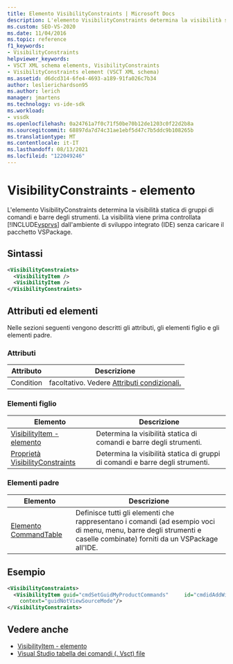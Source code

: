 ```yaml
---
title: Elemento VisibilityConstraints | Microsoft Docs
description: L'elemento VisibilityConstraints determina la visibilità statica di gruppi di comandi e barre degli strumenti.
ms.custom: SEO-VS-2020
ms.date: 11/04/2016
ms.topic: reference
f1_keywords:
- VisibilityConstraints
helpviewer_keywords:
- VSCT XML schema elements, VisibilityConstraints
- VisibilityConstraints element (VSCT XML schema)
ms.assetid: d6dcd314-6fe4-4693-a189-91fa026c7b34
author: leslierichardson95
ms.author: lerich
manager: jmartens
ms.technology: vs-ide-sdk
ms.workload:
- vssdk
ms.openlocfilehash: 0a24761a7f0c71f50be70b12de1203c0f22d2b8a
ms.sourcegitcommit: 68897da7d74c31ae1ebf5d47c7b5ddc9b108265b
ms.translationtype: MT
ms.contentlocale: it-IT
ms.lasthandoff: 08/13/2021
ms.locfileid: "122049246"
---
```

# <a name="visibilityconstraints-element"></a>VisibilityConstraints - elemento
L'elemento VisibilityConstraints determina la visibilità statica di gruppi di comandi e barre degli strumenti. La visibilità viene prima controllata [!INCLUDE[vsprvs](../code-quality/includes/vsprvs_md.md)] dall'ambiente di sviluppo integrato (IDE) senza caricare il pacchetto VSPackage.

## <a name="syntax"></a>Sintassi

```xml
<VisibilityConstraints>
  <VisibilityItem />
  <VisibilityItem />
</VisibilityConstraints>
```

## <a name="attributes-and-elements"></a>Attributi ed elementi
 Nelle sezioni seguenti vengono descritti gli attributi, gli elementi figlio e gli elementi padre.

### <a name="attributes"></a>Attributi

|Attributo|Descrizione|
|---------------|-----------------|
|Condition|facoltativo. Vedere [Attributi condizionali.](../extensibility/vsct-xml-schema-conditional-attributes.md)|

### <a name="child-elements"></a>Elementi figlio

|Elemento|Descrizione|
|-------------|-----------------|
|[VisibilityItem - elemento](../extensibility/visibilityitem-element.md)|Determina la visibilità statica di comandi e barre degli strumenti.|
|[Proprietà VisibilityConstraints](../extensibility/visibilityconstraints-element.md)|Determina la visibilità statica di gruppi di comandi e barre degli strumenti.|

### <a name="parent-elements"></a>Elementi padre

|Elemento|Descrizione|
|-------------|-----------------|
|[Elemento CommandTable](../extensibility/commandtable-element.md)|Definisce tutti gli elementi che rappresentano i comandi (ad esempio voci di menu, menu, barre degli strumenti e caselle combinate) forniti da un VSPackage all'IDE.|

## <a name="example"></a>Esempio

```xml
<VisibilityConstraints>
  <VisibilityItem guid="cmdSetGuidMyProductCommands"     id="cmdidAddWidget"
    context="guidNotViewSourceMode"/>
</VisibilityConstraints>
```

## <a name="see-also"></a>Vedere anche
- [VisibilityItem - elemento](../extensibility/visibilityitem-element.md)
- [Visual Studio tabella dei comandi (. Vsct) file](../extensibility/internals/visual-studio-command-table-dot-vsct-files.md)
